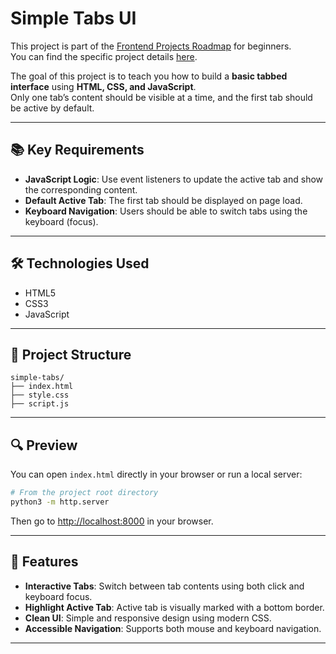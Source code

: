 # Simple Tabs UI

This project is part of the [Frontend Projects Roadmap](https://roadmap.sh/frontend/projects) for beginners.  
You can find the specific project details [here](https://roadmap.sh/projects/simple-tabs).

The goal of this project is to teach you how to build a **basic tabbed interface** using **HTML, CSS, and JavaScript**.  
Only one tab’s content should be visible at a time, and the first tab should be active by default.

---

## 📚 Key Requirements

- **JavaScript Logic**: Use event listeners to update the active tab and show the corresponding content.
- **Default Active Tab**: The first tab should be displayed on page load.
- **Keyboard Navigation**: Users should be able to switch tabs using the keyboard (focus).

---

## 🛠️ Technologies Used

- HTML5
- CSS3
- JavaScript

---

## 📁 Project Structure

```
simple-tabs/
├── index.html
├── style.css
├── script.js
```

---

## 🔍 Preview

You can open `index.html` directly in your browser or run a local server:

```bash
# From the project root directory
python3 -m http.server
```

Then go to [http://localhost:8000](http://localhost:8000) in your browser.

---

## 🚀 Features

- **Interactive Tabs**: Switch between tab contents using both click and keyboard focus.
- **Highlight Active Tab**: Active tab is visually marked with a bottom border.
- **Clean UI**: Simple and responsive design using modern CSS.
- **Accessible Navigation**: Supports both mouse and keyboard navigation.

---

